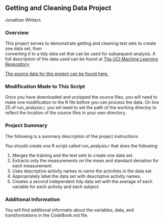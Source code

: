 ## Getting and Cleaning Data Project

Jonathan Whiters

### Overview
This project serves to demonstrate getting and cleaning test sets to create one data set, then  
converting it to a tidy data set that can be used for subsequent analysis. A full description of the data used can be found at [The UCI Machine Learning Respository](http://archive.ics.uci.edu/ml/datasets/Human+Activity+Recognition+Using+Smartphones)

[The source data for this project can be found here.](https://d396qusza40orc.cloudfront.net/getdata%2Fprojectfiles%2FUCI%20HAR%20Dataset.zip)

### Modification Made to This Script
Once you have downloaded and unzipped the source files, you will need to make one modification to the R file before you can process the data.
On line 25 of run_analysis.r, you wil need to set the path of the working directoy to reflect the location of the source files in your own directory.

### Project Summary
The following is a summary description of the project instructions

You should create one R script called run_analysis.r that does the following:
1. Merges the training and the test sets to create one data set.
2. Extracts only the measurements on the mean and standard deviation for each measurement.
3. Uses descriptive activity names to name the activities in the data set.
4. Appropriately label the data set with descriptive activity names.
5. Creates a second independent tidy data set with the average of each variable for each activity and each subject.

### Additional Information
You will find additional informatio about the variables, data, and transformations in the CodeBook.md file.

 
